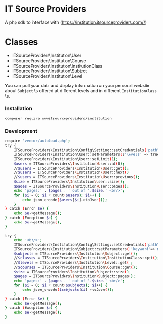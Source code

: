 # IT Source Providers

A php sdk to interface with (https://institution.itsourceproviders.com//)

# Classes

  - ITSourceProviders\Institution\User
  - ITSourceProviders\Institution\Course
  - ITSourceProviders\Institution\InstitutionClass
  - ITSourceProviders\Institution\Subject
  - ITSourceProviders\Institution\Level


You can pull your data and display information on your personal website about `Subject` \s offered at different levels and in different `InstitutionClass` \s. 


### Installation



```sh
composer require wwwitsourceproviders/institution
```


### Development

```sh
require 'vendor/autoload.php';
try {
    ITSourceProviders\Institution\Config\Setting::setCredentials('path\to\credentials.json');
    ITSourceProviders\Institution\User::setParameters(['levels' => true, 'classes' => true, 'courses' => true]);
    ITSourceProviders\Institution\User::setLimit(1);
    $users = ITSourceProviders\Institution\User::at(0);
    //$users = ITSourceProviders\Institution\User::get();
    //$users = ITSourceProviders\Institution\User::next();
    //$users = ITSourceProviders\Institution\User::previous();
    $size = ITSourceProviders\Institution\User::size();
    $pages = ITSourceProviders\Institution\User::pages();
    echo 'pages:' . $pages . ' out of '.$size.' <br/>';
    for ($i = 0; $i < count($users); $i++) {
        echo json_encode($users[$i]->toJson());
    }
} catch (Error $e) {
    echo $e->getMessage();
} catch (Exception $e) {
    echo $e->getMessage();
}
```
```sh
try {
    echo '<br/>';
    ITSourceProviders\Institution\Config\Setting::setCredentials('path\to\credentials.json');
    ITSourceProviders\Institution\Subject::setParameters(['keyword'=>'math']);
    $subjects = ITSourceProviders\Institution\Subject::get();
    //$classes = ITSourceProviders\Institution\InstitutionClass::get();
    //$levels = ITSourceProviders\Institution\Level::get();
    //$courses = ITSourceProviders\Institution\Course::get();
    $size = ITSourceProviders\Institution\Subject::size();
    $pages = ITSourceProviders\Institution\Subject::pages();
    echo 'pages:' . $pages . ' out of '.$size.' <br/>';
    for ($i = 0; $i < count($subjects); $i++) {
        echo json_encode($subjects[$i]->toJson());
    }
} catch (Error $e) {
    echo $e->getMessage();
} catch (Exception $e) {
    echo $e->getMessage();
}
```
